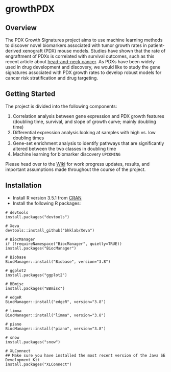 # growthPDX

## Overview

The PDX Growth Signatures project aims to use machine learning methods to discover novel biomarkers associated with tumor growth rates in patient-derived xenograft (PDX) mouse models. Studies have shown that the rate of engraftment of PDXs is correlated with survival outcomes, such as this recent article about [head-and-neck cancer](https://www.cell.com/cell-reports/pdf/S2211-1247(18)31567-5.pdf). As PDXs have been widely used in drug development and discovery, we would like to study the gene signatures associated with PDX growth rates to develop robust models for cancer risk stratification and drug targeting.

## Getting Started

The project is divided into the following components:

   1. Correlation analysis between gene expression and PDX growth features (doubling time, survival, and slope of growth curve; mainly doubling time)
   2. Differential expression analysis looking at samples with high vs. low doubling times
   3. Gene-set enrichment analysis to identify pathways that are significantly altered between the two classes in doubling time
   4. Machine learning for biomarker discovery `UPCOMING`

Please head over to the [Wiki](https://github.com/jenliketen/growthPDX/wiki) for work progress updates, results, and important assumptions made throughout the course of the project.

## Installation
   * Install R version 3.5.1 from [CRAN](https://cran.r-project.org/)
   * Install the following R packages:
    
    # devtools
    install.packages("devtools")
   
    # Xeva
    devtools::install_github("bhklab/Xeva")
    
    # BiocManager
    if (!requireNamespace("BiocManager", quietly=TRUE))
    install.packages("BiocManager")
    
    # Biobase
    BiocManager::install("Biobase", version="3.8")
    
    # ggplot2
    install.packages("ggplot2")
    
    # BBmisc
    install.packages("BBmisc")
    
    # edgeR
    BiocManager::install("edgeR", version="3.8")
    
    # limma
    BiocManager::install("limma", version="3.8")
    
    # piano
    BiocManager::install("piano", version="3.8")

    # snow
    install.packages("snow")
    
    # XLConnect
    ## Make sure you have installed the most recent version of the Java SE Development Kit
    install.packages("XLConnect")
